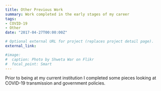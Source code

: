 ```yaml
---
title: Other Previous Work
summary: Work completed in the early stages of my career
tags:
- COVID-19
- Other
date: "2017-04-27T00:00:00Z"

# Optional external URL for project (replaces project detail page).
external_link: 

#image:
#  caption: Photo by Shweta War on Flikr
#  focal_point: Smart
---
```


Prior to being at my current institution I completed some pieces looking at COVID-19 transmission and government policies.